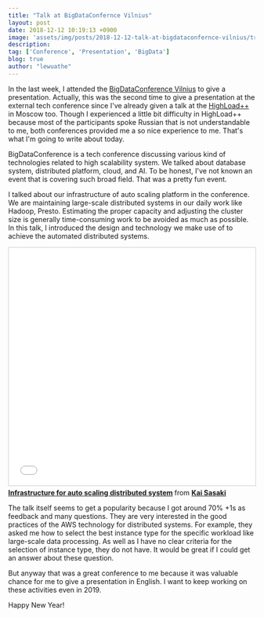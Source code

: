 ```yaml
---
title: "Talk at BigDataConfernce Vilnius"
layout: post
date: 2018-12-12 10:19:13 +0900
image: 'assets/img/posts/2018-12-12-talk-at-bigdataconfernce-vilnius/trakai.jpg'
description:
tag: ['Conference', 'Presentation', 'BigData']
blog: true
author: "lewuathe"
---
```


In the last week, I attended the [BigDataConference Vilnius](https://www.bigdataconference.lt/) to give a presentation. Actually, this was the second time to give a presentation at the external tech conference
since I've already given a talk at the [HighLoad++](http://www.highload.co/) in Moscow too. Though I experienced a little bit difficulty in HighLoad++ because most of the participants spoke Russian that is not understandable to me, both conferences provided me a so nice experience to me. That's what I'm going to write about today.

BigDataConference is a tech conference discussing various kind of technologies related to high scalability system. We talked about database system, distributed platform, cloud, and AI. To be honest, I've not known an event that is covering such broad field. That was a pretty fun event. 

I talked about our infrastructure of auto scaling platform in the conference. We are maintaining large-scale distributed systems in our daily work like Hadoop, Presto. Estimating the proper capacity and adjusting the cluster size is generally time-consuming work to be avoided as much as possible. In this talk, I introduced the design and technology we make use of to achieve the automated distributed systems. 

<iframe src="//www.slideshare.net/slideshow/embed_code/key/zte09Hrqqr3vtD" width="595" height="485" frameborder="0" marginwidth="0" marginheight="0" scrolling="no" style="border:1px solid #CCC; border-width:1px; margin-bottom:5px; max-width: 100%;" allowfullscreen> </iframe> <div style="margin-bottom:5px"> <strong> <a href="//www.slideshare.net/lewuathe/infrastructure-for-auto-scaling-distributed-system" title="Infrastructure for auto scaling distributed system" target="_blank">Infrastructure for auto scaling distributed system</a> </strong> from <strong><a href="https://www.slideshare.net/lewuathe" target="_blank">Kai Sasaki</a></strong> </div>

The talk itself seems to get a popularity because I got around 70% +1s as feedback and many questions. They are very interested in the good practices of the AWS technology for distributed systems. For example, they asked me how to select the best instance type for the specific workload like large-scale data processing. As well as I have no clear criteria for the selection of instance type, they do not have. It would be great if I could get an answer about these question. 

But anyway that was a great conference to me because it was valuable chance for me to give a presentation in English. I want to keep working on these activities even in 2019.

Happy New Year!


